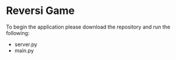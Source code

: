 # Reversi Game

To begin the application please download the repository and run the following: <br />
  - server.py <br />
  - main.py

